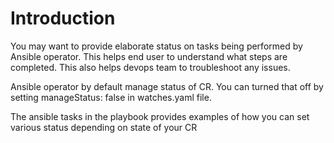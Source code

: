 # Introduction
You may want to provide elaborate status on tasks being performed by Ansible operator. This helps end user to understand what steps are completed. This also helps devops team to troubleshoot any issues.

Ansible operator by default manage status of CR. You can turned that off by setting manageStatus: false in watches.yaml file.

The ansible tasks in the playbook provides examples of how you can set various status depending on state of your CR